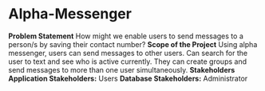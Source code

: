 # Alpha-Messenger
**Problem Statement**
How might we enable users to send messages to a person/s by saving their contact number?
**Scope of the Project**
Using alpha messenger, users can send messages to other users. Can search for the user to text and see who is active currently. They can create groups and send messages to more than one user simultaneously.
**Stakeholders**
**Application Stakeholders:**
Users
**Database Stakeholders:**
Administrator
